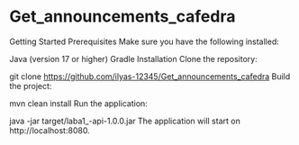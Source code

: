 # Get_announcements_cafedra
Getting Started
Prerequisites
Make sure you have the following installed:

Java (version 17 or higher)
Gradle
Installation
Clone the repository:

git clone https://github.com/ilyas-12345/Get_announcements_cafedra
Build the project:

mvn clean install
Run the application:

java -jar target/laba1_-api-1.0.0.jar
The application will start on http://localhost:8080.

